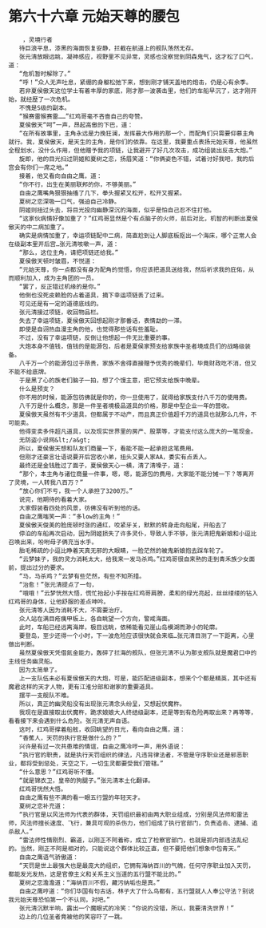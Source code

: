 # 第六十六章 元始天尊的腰包
        ，灵境行者
       待巨浪平息，漆黑的海面恢复安静，拦截在航道上的舰队荡然无存。
       张元清放眼远眺，凝神感应，视野里不见异常，灵感也没察觉到阴森鬼气，这才松了口气，道：
       “危机暂时解除了。”
       “呼！”众人无声吐息，紧绷的身躯松弛下来，想到刚才铺天盖地的炮击，仍是心有余季。
       若非夏侯傲天这位学士有着丰厚的家底，刚才那一波袭击里，他们的车船早沉了，这才刚开始，就经歴了一次危机。
       不愧是S级的副本。
       “猴赛雷猴赛雷……”红鸡哥毫不吝啬自己的夸赞。
       夏侯傲天“呵”一声，昂起高傲的下巴，道：
       “在所有故事里，主角永远是力挽狂澜，发挥最大作用的那一个，而配角们只需要仰慕主角就行。我，夏侯傲天，是天生的主角，是你们的依靠。在这里，我要重点表扬元始天尊，他虽然全程划水，没什么作用，但他赠予我的项链，让我避开了好几次攻击，成功组装出反击大炮。”
       旋即，他的目光扫过阴姬和夏树之恋，扬眉笑道：“你俩姿色不错，试着讨好我吧，我的后宫会有你们一席之地。”
       接着，他又看向自由之鹰，道：
       “你不行，出生在美丽联邦的你，不够美丽。”
       自由之鹰嘴角狠狠抽搐了几下，拳头握紧又松开，松开又握紧。
       夏树之恋深吸一口气，强迫自己冷静。
       阴姬则扭过头去，将目光投向幽静深沉的海面，似乎是怕自己忍不住打他。
       “这家伙病情好像加重了？”红鸡哥显然是个有点脑子的火师，前后对比，机智的判断出夏侯傲天的中二病加重了。
       确实是病情加重了，幸运项链配中二病，简直尬到让人脚底板抠出一个海床，哪个正常人会在级副本里开后宫…张元清咳嗽一声，道：
       “那么，这位主角，请把项链还给我。”
       夏侯傲天顿时皱眉，不悦道：
       “元始天尊，你一点都没有身为配角的觉悟，你应该把道具送给我，然后祈求我的庇佑，从而顺利加入，成为主角团的一员。
       “罢了，反正错过机缘的是你。”
       他倒也没死皮赖脸的占着道具，摘下幸运项链丢了过来。
       可见还是有一定的道德底线的。
       张元清接过项链，收回物品栏。
       失去了幸运项链，夏侯傲天回想起刚才那番话，表情勐的一滞。
       即使是自诩热血漫主角的他，也觉得那些话有些羞耻。
       不过，没有了幸运项链，反倒让他想起一件无比重要的事。
       大炮本身不值钱，值钱的是能源包，后者是夏侯家预支给家族中圣者境成员们的战略级装备。
       八千万一个的能源包过于昂贵，家族不舍得直接赠予优秀的晚辈们，毕竟财政吃不消，但又不能不给底牌。
       于是黑了心的族老们脑子一拍，想了个馒主意，把它预支给族中晚辈。
       什么是预支？
       你不用的时候，能源包彷佛就是你的，你一旦使用了，就得给家族支付八千万的使用费。
       八千万是什么概念，那是一件圣者境极品道具的价格，那是中型企业一年的营收。
       夏侯傲天虽然有不少道具，但都属于不动产，而且真正价值超千万的道具也就那么几件，不可能卖。
       他得变卖多件超凡道具，以及现实世界里的房产、股票等，才能支付这么庞大的一笔现金。
       无防盗小说网&lt;/a&gt;
       所以，夏侯傲天想和队友们商量一下，看能不能一起承担这笔费用。
       但刚才还豪言壮语说要开后宫收小弟，扭头又要人家AA，委实有点丢人。
       最终还是金钱胜过了面子，夏侯傲天心一横，清了清嗓子，道：
       “那个，本主角与诸位商量一件事，嗯，嗯，能源包的费用，大家能不能分摊一下？等离开了灵境，一人转我八百万？”
       “放心你们不亏，我一个人承担了3200万。”
       说完，他期待的看着大家。
       大家假装看四处的风景，彷佛没有听到他的话。
       自由之鹰嗤笑一声：“多low的主角！”
       夏侯傲天俊美的脸庞顿时涨的通红，咬紧牙关，默默的转身走向船尾，开船去了
       停泊的车船再次启动，因为阴姬损失了许多灵仆，导致人手不够，张元清把鬼新娘和小逗比召唤出来，吩咐母子俩充当水手。
       胎毛稀疏的小逗比睁着天真无邪的大眼睛，一脸茫然的被鬼新娘抱去踩车轮了。
       “云梦妹子，我的灵力消耗太大，给我来一发马杀鸡。”红鸡哥很自来熟的走到青禾族少女面前，提出过分的要求。
       “马，马杀鸡？“云梦有些茫然，有些不知所措。
       “治愈！”张元清提点了一句，
       “哦哦！”云梦恍然大悟，慌忙抬起小手按在红鸡哥肩膀，柔和的绿光亮起，丝丝缕缕的钻入红鸡哥的身体，让他舒服的差点呻吟。
       张元清等人因为消耗不大，不需要治疗。
       众人站在满目疮痍甲板上，各自眺望一个方向，警戒海面。
       此时，车船已经远离海岸，极目远眺，依稀能看见崖山岛模湖而渺小的轮廓。
       要登岛，至少还得一个小时，下一波危险应该很快就会来临…张元清目测了一下距离，心里做出判断。
       虽然夏侯傲天凭借氮金能力，轰碎了拦海的舰队，但张元清不认为那支舰队就是魔君口中的主线任务幽灵船。
       因为太简单了。
       上一支队伍未必有夏侯傲天的大炮，可是，能匹配进级副本，想来个个都是精英，其中还有魔君这样的天才人物，更有江淮分部和谢家的重要道具。
       摆平一支舰队不难。
       所以，真正的幽灵船没有出现张元清念头纷呈，又想起伏魔杵。
       我现在是直接取出伏魔杵，跪求娘娘大人终结级副本，还是等到有危险再取出来？再等等，看看接下来会遇到什么危险。张元清无声自语。
       这时，红鸡哥撑着船舷，收回眺望的目光，看向自由之鹰，道：
       “香蕉人，天罚的执行官是做什么的？”
       兴许是有过一次共患难的情谊，自由之鹰冷哼一声，用外语说：
       “执行官的职责，就是执行天罚组织的律法，凡违背律法者，不管是守序职业还是邪恶职业，都将受到惩处，天空之下，一切生灵都要受我们管辖。”
       “什么意思？”红鸡哥听不懂。
       “就是锦衣卫，皇帝的狗腿子。”张元清本土化翻译。
       红鸡哥恍然大悟。
       自由之鹰有些不满的看一眼五行盟的年轻天才。
       夏树之恋补充道：
       “执行官是以风法师为代表的群体，天罚组织最初由两大职业组成，分别是风法师和雷法师，风法师擅长速度、飞行，兼具可观的杀伤力，他们组成了执行官部门，负责追击、逮捕、追杀敌人。”
       “雷法师性情刚烈、霸道，以刚正不阿着称，成立了检察官部门，也就是抓内部违法乱纪的。当然，刚正不阿是相对的，只能说这个群体比较正直，但不要把他们想象中包青天。”
       自由之鹰语气骄傲道：
       “天罚是世上最强大也是最庞大的组织，它拥有海纳百川的气魄，任何守序职业加入天罚，都能发光发热，这是官僚主义和关系主义当道的五行盟不能比的。”
       夏树之恋澹澹道：“海纳百川不假，藏污纳垢也是真。”
       自由之鹰哼道：“你们华国有句古话，林子大了什么鸟都有，五行盟就人人奉公守法？别说我元始天尊恐怕第一个不认同，对吧。”
       张元清沉默半响，露出一个魔眼式的冷笑：“你说的没错，所以，我要清洗世界！”
       边上的几位圣者竟被他的笑容吓了一跳。